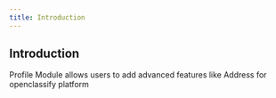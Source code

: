 ```yaml
---
title: Introduction
---
```


## Introduction

Profile Module allows users to add advanced features like Address for openclassify platform

